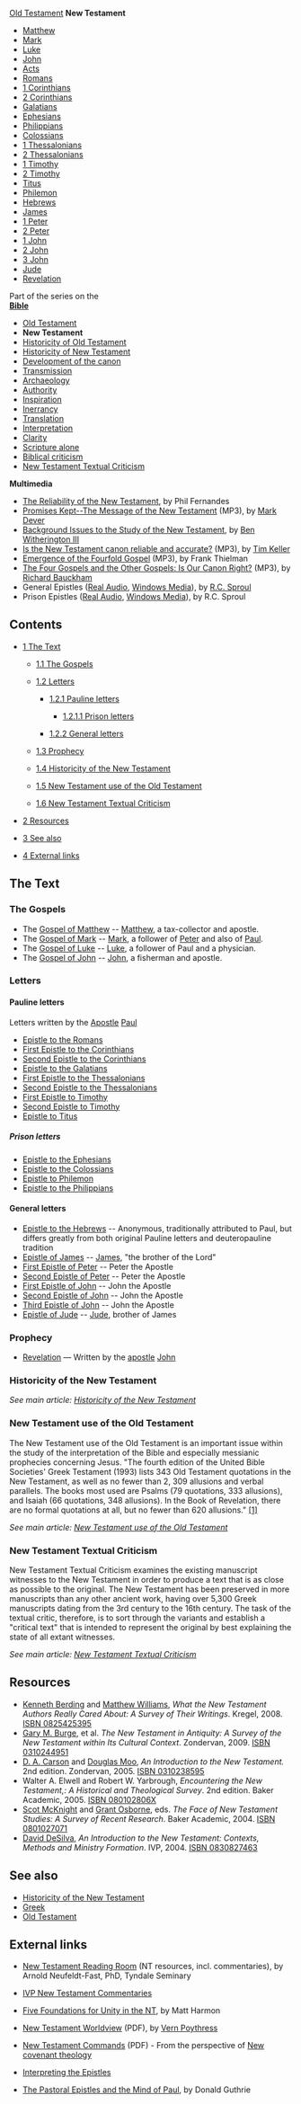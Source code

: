 [Old Testament](Old_Testament "Old Testament")
**New Testament**
-   [Matthew](Gospel_of_Matthew "Gospel of Matthew")
-   [Mark](Gospel_of_Mark "Gospel of Mark")
-   [Luke](Gospel_of_Luke "Gospel of Luke")
-   [John](Gospel_of_John "Gospel of John")
-   [Acts](Acts_of_the_Apostles "Acts of the Apostles")
-   [Romans](Epistle_to_the_Romans "Epistle to the Romans")
-   [1 Corinthians](First_Epistle_to_the_Corinthians "First Epistle to the Corinthians")
-   [2 Corinthians](Second_Epistle_to_the_Corinthians "Second Epistle to the Corinthians")
-   [Galatians](Epistle_to_the_Galatians "Epistle to the Galatians")
-   [Ephesians](Epistle_to_the_Ephesians "Epistle to the Ephesians")
-   [Philippians](Epistle_to_the_Philippians "Epistle to the Philippians")
-   [Colossians](Epistle_to_the_Colossians "Epistle to the Colossians")
-   [1 Thessalonians](First_Epistle_to_the_Thessalonians "First Epistle to the Thessalonians")
-   [2 Thessalonians](Second_Epistle_to_the_Thessalonians "Second Epistle to the Thessalonians")
-   [1 Timothy](First_Epistle_to_Timothy "First Epistle to Timothy")
-   [2 Timothy](Second_Epistle_to_Timothy "Second Epistle to Timothy")
-   [Titus](Epistle_to_Titus "Epistle to Titus")
-   [Philemon](Epistle_to_Philemon "Epistle to Philemon")
-   [Hebrews](Epistle_to_the_Hebrews "Epistle to the Hebrews")
-   [James](Epistle_of_James "Epistle of James")
-   [1 Peter](First_Epistle_of_Peter "First Epistle of Peter")
-   [2 Peter](Second_Epistle_of_Peter "Second Epistle of Peter")
-   [1 John](First_Epistle_of_John "First Epistle of John")
-   [2 John](Second_Epistle_of_John "Second Epistle of John")
-   [3 John](Third_Epistle_of_John "Third Epistle of John")
-   [Jude](Epistle_of_Jude "Epistle of Jude")
-   [Revelation](Book_of_Revelation "Book of Revelation")

Part of the series on the  
**[Bible](Bible "Bible")**
-   [Old Testament](Old_Testament "Old Testament")
-   **New Testament**
-   [Historicity of Old Testament](Historicity_of_the_Old_Testament "Historicity of the Old Testament")
-   [Historicity of New Testament](Historicity_of_the_New_Testament "Historicity of the New Testament")
-   [Development of the canon](Development_of_the_canon "Development of the canon")
-   [Transmission](Transmission_of_the_Bible "Transmission of the Bible")
-   [Archaeology](Biblical_archaeology "Biblical archaeology")
-   [Authority](Authority_of_the_Bible "Authority of the Bible")
-   [Inspiration](Inspiration_of_the_Bible "Inspiration of the Bible")
-   [Inerrancy](Inerrancy_of_the_Bible "Inerrancy of the Bible")
-   [Translation](Translation_of_the_Bible "Translation of the Bible")
-   [Interpretation](Interpretation_of_the_Bible "Interpretation of the Bible")
-   [Clarity](Clarity_of_Scripture "Clarity of Scripture")
-   [Scripture alone](Scripture_alone "Scripture alone")
-   [Biblical criticism](Biblical_criticism "Biblical criticism")
-   [New Testament Textual Criticism](New_Testament_Textual_Criticism "New Testament Textual Criticism")

**Multimedia**

-   [The Reliability of the New Testament](http://www.youtube.com/watch?v=DmognT95eYg),
    by Phil Fernandes
-   [Promises Kept--The Message of the New Testament](http://dl.salemweb.net/?mg=68094058-3E74-4B57-AD1D-955860EC6BCF)
    (MP3), by [Mark Dever](Mark_Dever "Mark Dever")
-   [Background Issues to the Study of the New Testament](http://www.sbts.edu/MP3/JBGay/2003Witherington1.mp3),
    by
    [Ben Witherington III](Ben_Witherington_III "Ben Witherington III")
-   [Is the New Testament canon reliable and accurate?](http://www.streamload.com/rpcsermons/QandA/Is%20the%20New%20Testament%20canon%20reliable%20and%20accurate.mp3)
    (MP3), by [Tim Keller](Tim_Keller "Tim Keller")
-   [Emergence of the Fourfold Gospel](http://www.biblicaltraining.org/public/download.php?file=../audio/NT575/nt_thelogy_2a_mp3-low.mp3&mp3type=low)
    (MP3), by Frank Thielman
-   [The Four Gospels and the Other Gospels: Is Our Canon Right?](http://www.netfilehost.com/wscal/GuestLectures/bauckham.07.11.14.mp3)
    (MP3), by [Richard Bauckham](Richard_Bauckham "Richard Bauckham")
-   General Epistles
    ([Real Audio](http://broadcast.ligonier.org/playlists/rym20051105.m3u),
    [Windows Media](http://broadcast.ligonier.org/playlists/rym20051105.asx)),
    by [R.C. Sproul](R.C._Sproul "R.C. Sproul")
-   Prison Epistles
    ([Real Audio](http://broadcast.ligonier.org/playlists/rym20051015.m3u),
    [Windows Media](http://broadcast.ligonier.org/playlists/rym20051015.asx)),
    by R.C. Sproul

## Contents

-   [1 The Text](#The_Text)
    -   [1.1 The Gospels](#The_Gospels)
    -   [1.2 Letters](#Letters)
        -   [1.2.1 Pauline letters](#Pauline_letters)
            -   [1.2.1.1 Prison letters](#Prison_letters)

        -   [1.2.2 General letters](#General_letters)

    -   [1.3 Prophecy](#Prophecy)
    -   [1.4 Historicity of the New Testament](#Historicity_of_the_New_Testament)
    -   [1.5 New Testament use of the Old Testament](#New_Testament_use_of_the_Old_Testament)
    -   [1.6 New Testament Textual Criticism](#New_Testament_Textual_Criticism)

-   [2 Resources](#Resources)
-   [3 See also](#See_also)
-   [4 External links](#External_links)

## The Text

### The Gospels

-   The [Gospel of Matthew](Gospel_of_Matthew "Gospel of Matthew")
    -- [Matthew](Matthew "Matthew"), a tax-collector and apostle.
-   The [Gospel of Mark](Gospel_of_Mark "Gospel of Mark") --
    [Mark](index.php?title=Mark&action=edit&redlink=1 "Mark (page does not exist)"),
    a follower of [Peter](Peter "Peter") and also of
    [Paul](Paul "Paul").
-   The [Gospel of Luke](Gospel_of_Luke "Gospel of Luke") --
    [Luke](Luke "Luke"), a follower of Paul and a physician.
-   The [Gospel of John](Gospel_of_John "Gospel of John") --
    [John](John "John"), a fisherman and apostle.

### Letters

#### Pauline letters

Letters written by the [Apostle](Apostle "Apostle")
[Paul](Paul "Paul")

-   [Epistle to the Romans](Epistle_to_the_Romans "Epistle to the Romans")
-   [First Epistle to the Corinthians](First_Epistle_to_the_Corinthians "First Epistle to the Corinthians")
-   [Second Epistle to the Corinthians](Second_Epistle_to_the_Corinthians "Second Epistle to the Corinthians")
-   [Epistle to the Galatians](Epistle_to_the_Galatians "Epistle to the Galatians")
-   [First Epistle to the Thessalonians](First_Epistle_to_the_Thessalonians "First Epistle to the Thessalonians")
-   [Second Epistle to the Thessalonians](Second_Epistle_to_the_Thessalonians "Second Epistle to the Thessalonians")
-   [First Epistle to Timothy](First_Epistle_to_Timothy "First Epistle to Timothy")
-   [Second Epistle to Timothy](Second_Epistle_to_Timothy "Second Epistle to Timothy")
-   [Epistle to Titus](Epistle_to_Titus "Epistle to Titus")

##### Prison letters

-   [Epistle to the Ephesians](Epistle_to_the_Ephesians "Epistle to the Ephesians")
-   [Epistle to the Colossians](Epistle_to_the_Colossians "Epistle to the Colossians")
-   [Epistle to Philemon](Epistle_to_Philemon "Epistle to Philemon")
-   [Epistle to the Philippians](Epistle_to_the_Philippians "Epistle to the Philippians")

#### General letters

-   [Epistle to the Hebrews](Epistle_to_the_Hebrews "Epistle to the Hebrews")
    -- Anonymous, traditionally attributed to Paul, but differs greatly
    from both original Pauline letters and deuteropauline tradition
-   [Epistle of James](Epistle_of_James "Epistle of James") --
    [James](James "James"), "the brother of the Lord"
-   [First Epistle of Peter](First_Epistle_of_Peter "First Epistle of Peter")
    -- Peter the Apostle
-   [Second Epistle of Peter](Second_Epistle_of_Peter "Second Epistle of Peter")
    -- Peter the Apostle
-   [First Epistle of John](First_Epistle_of_John "First Epistle of John")
    -- John the Apostle
-   [Second Epistle of John](Second_Epistle_of_John "Second Epistle of John")
    -- John the Apostle
-   [Third Epistle of John](Third_Epistle_of_John "Third Epistle of John")
    -- John the Apostle
-   [Epistle of Jude](Epistle_of_Jude "Epistle of Jude") --
    [Jude](index.php?title=Jude&action=edit&redlink=1 "Jude (page does not exist)"),
    brother of James

### Prophecy

-   [Revelation](Book_of_Revelation "Book of Revelation") — Written
    by the [apostle](Apostle "Apostle") [John](John "John")

### Historicity of the New Testament


*See main article: [Historicity of the New Testament](Historicity_of_the_New_Testament "Historicity of the New Testament")*
### New Testament use of the Old Testament

The New Testament use of the Old Testament is an important issue
within the study of the interpretation of the Bible and especially
messianic prophecies concerning Jesus. "The fourth edition of the
United Bible Societies' Greek Testament (1993) lists 343 Old
Testament quotations in the New Testament, as well as no fewer than
2, 309 allusions and verbal parallels. The books most used are
Psalms (79 quotations, 333 allusions), and Isaiah (66 quotations,
348 allusions). In the Book of Revelation, there are no formal
quotations at all, but no fewer than 620 allusions."
[[1]](http://bible.crosswalk.com/Dictionaries/BakersEvangelicalDictionary/bed.cgi?number=T523)

*See main article: [New Testament use of the Old Testament](New_Testament_use_of_the_Old_Testament "New Testament use of the Old Testament")*
### New Testament Textual Criticism

New Testament Textual Criticism examines the existing manuscript
witnesses to the New Testament in order to produce a text that is
as close as possible to the original. The New Testament has been
preserved in more manuscripts than any other ancient work, having
over 5,300 Greek manuscripts dating from the 3rd century to the
16th century. The task of the textual critic, therefore, is to sort
through the variants and establish a "critical text" that is
intended to represent the original by best explaining the state of
all extant witnesses.

*See main article: [New Testament Textual Criticism](New_Testament_Textual_Criticism "New Testament Textual Criticism")*
## Resources

-   [Kenneth Berding](index.php?title=Kenneth_Berding&action=edit&redlink=1 "Kenneth Berding (page does not exist)")
    and [Matthew Williams](Matthew_Williams "Matthew Williams"),
    *What the New Testament Authors Really Cared About: A Survey of Their Writings*.
    Kregel, 2008.
    [ISBN 0825425395](http://www.theopedia.com/Special:BookSources/0825425395)
-   [Gary M. Burge](Gary_M._Burge "Gary M. Burge"), et al.
    *The New Testament in Antiquity: A Survey of the New Testament within Its Cultural Context*.
    Zondervan, 2009.
    [ISBN 0310244951](http://www.theopedia.com/Special:BookSources/0310244951)
-   [D. A. Carson](D._A._Carson "D. A. Carson") and
    [Douglas Moo](Douglas_Moo "Douglas Moo"),
    *An Introduction to the New Testament.* 2nd edition. Zondervan,
    2005.
    [ISBN 0310238595](http://www.theopedia.com/Special:BookSources/0310238595)
-   Walter A. Elwell and Robert W. Yarbrough,
    *Encountering the New Testament,: A Historical and Theological Survey*.
    2nd edition. Baker Academic, 2005.
    [ISBN 080102806X](http://www.theopedia.com/Special:BookSources/080102806X)
-   [Scot McKnight](Scot_McKnight "Scot McKnight") and
    [Grant Osborne](Grant_Osborne "Grant Osborne"), eds.
    *The Face of New Testament Studies: A Survey of Recent Research*.
    Baker Academic, 2004.
    [ISBN 0801027071](http://www.theopedia.com/Special:BookSources/0801027071)
-   [David DeSilva](index.php?title=David_DeSilva&action=edit&redlink=1 "David DeSilva (page does not exist)"),
    *An Introduction to the New Testament: Contexts, Methods and Ministry Formation*.
    IVP, 2004.
    [ISBN 0830827463](http://www.theopedia.com/Special:BookSources/0830827463)

## See also

-   [Historicity of the New Testament](Historicity_of_the_New_Testament "Historicity of the New Testament")
-   [Greek](Greek "Greek")
-   [Old Testament](Old_Testament "Old Testament")

## External links

-   [New Testament Reading Room](http://www.tyndale.ca/seminary/mtsmodular/reading-rooms/newt)
    (NT resources, incl. commentaries), by Arnold Neufeldt-Fast, PhD,
    Tyndale Seminary
-   [IVP New Testament Commentaries](http://www.biblegateway.com/resources/commentaries/)
-   [Five Foundations for Unity in the NT](http://bibtheo.blogspot.com/2008/01/five-foundations-for-unity-in-nt.html),
    by Matt Harmon
-   [New Testament Worldview](http://www.frame-poythress.org/poythress_articles/2007NTWorldview.pdf)
    (PDF), by [Vern Poythress](Vern_Poythress "Vern Poythress")
-   [New Testament Commands](http://www.puritan-books.com/books/pdf/new_testament_commands.pdf)
    (PDF) - From the perspective of
    [New covenant theology](New_covenant_theology "New covenant theology")
-   [Interpreting the Epistles](http://www.theologicalstudies.org/epistles.html)

-   [The Pastoral Epistles and the Mind of Paul](http://www.biblicalstudies.org.uk/pdf/pastorals_guthrie.pdf),
    by Donald Guthrie



